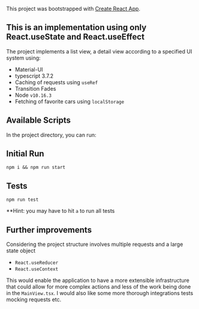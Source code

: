 This project was bootstrapped with [Create React App](https://github.com/facebook/create-react-app).

## This is an implementation using only React.useState and React.useEffect

The project implements a list view, a detail view according to a specified UI system using:

- Material-UI
- typescript 3.7.2
- Caching of requests using `useRef`
- Transition Fades
- Node `v10.16.3`
- Fetching of favorite cars using `localStorage`

## Available Scripts

In the project directory, you can run:

## Initial Run

```
npm i && npm run start
```

## Tests

```
npm run test
```

\*\*Hint: you may have to hit `a` to run all tests

## Further improvements

Considering the project structure involves multiple requests and a large state object

- `React.useReducer`
- `React.useContext`

This would enable the application to have a more extensible infrastructure that could allow for more complex actions and less of the work being done in the `MainView.tsx`. I would also like some more thorough integrations tests mocking requests etc.
